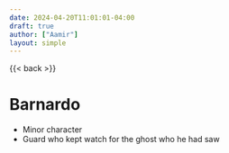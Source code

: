 ```yaml
---
date: 2024-04-20T11:01:01-04:00
draft: true
author: ["Aamir"]
layout: simple
---
```

{{< back >}}

# Barnardo

- Minor character
- Guard who kept watch for the ghost who he had saw